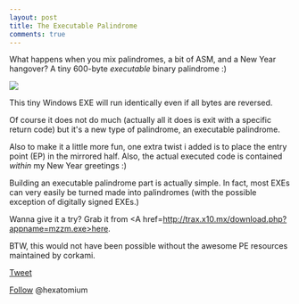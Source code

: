```yaml
---
layout: post
title: The Executable Palindrome
comments: true
---
```


  What happens when you mix palindromes, a bit of ASM, and a New Year hangover? 
  A tiny 600-byte *executable* binary palindrome :)

<img src=http://i.imgur.com/OXHphWP.png>

  This tiny Windows EXE will run identically even if all bytes are reversed.
  
  Of course it does not do much (actually all it does is exit with a specific return code) but
  it's a new type of palindrome, an executable palindrome.

  Also to make it a little more fun, one extra twist i added is to place the entry point (EP) in the mirrored half. Also, the actual executed code is contained *within* my New Year greetings :) 
  
  Building an executable palindrome part is actually simple. In fact, most EXEs can very easily be turned made into palindromes (with the possible exception of digitally signed EXEs.)

 Wanna give it a try?  Grab it from <A href=http://trax.x10.mx/download.php?appname=mzzm.exe>here</A>.
  
 BTW, this would not have been possible without the awesome PE resources maintained by corkami.
   

<a href="http://twitter.com/share" class="twitter-share-button" 
data-url="http://hexatomium.github.io/2016/01/04/an-executable-palindrome/" data-text="MZZM - The 600-Byte Palindrome Executable"  data-count="horizontal">Tweet</a>
<script type="text/javascript" src="http://platform.twitter.com/widgets.js"></script>

<A href=https://twitter.com/hexatomium>Follow</A> @hexatomium
   

